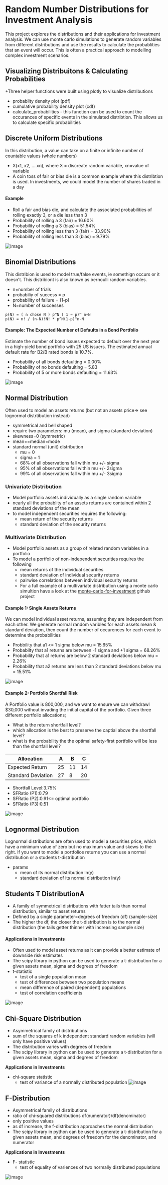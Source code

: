 # Random Number Distributions for Investment Analysis
This project explores the distributions and their applications for investment analysis.  We can use monte carlo simulations to generate random variables from different distributions and use the results to calculate the probablities that an event will occur. This is often a practical approach to modelling complex investment scenarios.


## Visualizing Distribuitons & Calculating Probabilities
+Three helper functions were built using plotly to visualize distributions
+ probablity density plot (pdf)
+ cumulative probability density plot (cdf)
+ calculate_probabilities - this function can be used to count the occurances of specific events in the simulated distribtion. This allows us to calculate specific probabilities

## Discrete Uniform Distributions
In this distribution, a value can take on a finite or infinite number of countable values (whole numbers)
+ X(x1, x2, ....xn), where X = discreate random variable, xn=value of variable
+ A coin toss of fair or bias die is a common example where this distribtion is used.  In investments, we could model the number of shares traded in a day 
#### Example
  + Roll a fair and bias die, and calculate the associated probabilities of rolling exactly 3, or a die less than 3
  + Probability of rolling a 3 (fair) = 16.60%
  + Probability of rolling a 3 (bias) = 51.54%
  + Probability of rolling less than 3 (fair) = 33.90%
  + Probability of rolling less than 3 (bias) = 9.79%

![image](https://user-images.githubusercontent.com/1649676/222987287-241dcedd-9f5d-432c-aeaf-9846d22efc01.png)


## Binomial Distributions
This distribion is used to model true/false events, ie somethign occurs or it doesn't. This distribiont is also known as bernoulli random variables.  
+ n=number of trials
+ probabiliy of success = p
+ probability of failure = (1-p)
+ N=number of successes

`p(N) = ( n chose N ) p^N ( 1 − p)^ n−N`  
`p(N) = n! / (n-N)!N! * p^N(1-p)^n-N `

#### Example: The Expected Number of Defaults in a Bond Portfolio
Estimate the number of bond issues expected to default over the next year in a high-yield bond portfolio
with 25 US issuers. The estimated annual default rate for B2/B rated bonds is 10.7%.
+ Probability of all bonds defaulting = 0.00%
+ Probability of no bonds defaulting = 5.83
+ Probability of 5 or more bonds defaulting = 11.63%

![image](https://user-images.githubusercontent.com/1649676/222987933-bd516d06-3b34-4f8b-95c3-c30dc54eff43.png)

## Normal Distribution
Often used to model an assets returns (but not an assets price=> see lognormal distrtibution instead)
+ symmetrical and bell shaped
+ require two parameters: mu (mean), and sigma (standard deviation)
+ skewness=0 (symmetric)
+ mean==median=mode
+ standard normal (unit) distribution
    + mu = 0
    + sigma = 1
    + 68% of all observations fall within mu +/- sigma
    + 95% of all observations fall within mu +/- 2sigma
    + 99% of all observations fall within mu +/- 3sigma

### Univariate Distribution
+ Model portfolio assets individually as a single random variable
+ nearly all the probablity of an assets returns are contained within 2 standard deviations of the mean
+ to model independent securities requires the following:
    + mean return of the security returns
    + standard deviation of the security returns

### Multivariate Distribution
+ Model portfolio assets as a group of related random variables in a portfolio
+ To model a portfolio of non-independent securities requires the following
    + mean returns of the individual securities
    + standard deviation of individual security returns
    + pairwise correlations between individual security returns
    + For a full example of a multivariate distribution using a monte carlo simultion have a look at the [monte-carlo-for-investment](https://github.com/kconstable/monte-carlo-for-investments) github project

#### Example 1: Single Assets Returns
We can model individual asset returns, assuming they are independent from each other. We generate normal random varibles for each assets mean & standard deviation, then count the number of occurences for each event to determine the probabilities
+ Probbility that a1 <= 1 sigma below mu = 15.65%
+ Probabilty that a1 returns are between -1 sigma and +1 sigma = 68.26%
+ Probability that a1 returns are below 2 standard deviations below mu = 2.26%
+ Probability that a2 returns are less than 2 standard deviations below mu = 15.51%

![image](https://user-images.githubusercontent.com/1649676/222988165-36745104-7dab-4c8c-aff0-940fd7feb6b0.png)

#### Example 2: Portfolio Shortfall Risk
A Portfolio value is 800,000, and we want to ensure we can withdrawl $30,000 without invading the initial capital of the portfolio. Given three different portfolio allocations;
+ What is the return shortfall level?
+ which allocation is the best to preserve the captial above the shortfall level?
+ what is the probability the the optimal safety-first portfolio will be less than the shortfall level?

| Allocation         | A  | B  | C  |
|--------------------|----|----|----|
| Expected Return    | 25 | 11 | 14 |
| Standard Deviation | 27 | 8  | 20 |


+ Shortfall Level:3.75%
+ SFRatio (P1):0.79
+ SFRatio (P2):0.91<= optimal portfolio
+ SFRatio (P3):0.51

![image](https://user-images.githubusercontent.com/1649676/222988611-3dd6f11d-720c-4411-8246-dd2ebfdc48c4.png)


## Lognormal Distribution
Lognormal distributions are often used to model a securities price, which have a minimum value of zero but no maximum value and skews to the right.  If you want to model a portfolios returns you can use a normal distribution or a students t-distribution
+ params
    + mean of its normal distribution ln(y)
    + standard deviation of its normal distribution ln(y)


## Students T DistributionA
+ A family of symmetrical distributions with fatter tails than normal distribution, similar to asset returns
+ Defined by a single parameter=degrees of freedom (df) (sample-size)
+ The higher the df, the closer the t-distribution is to the normal distribution (the tails getter thinner with increasing sample size)

#### Applications in Investments
+ Often used to model asset returns as it can provide a better estimate of downside risk estimates
+ The scipy library in python can be used to generate a t-distribution for a given assets mean, sigma and degrees of freedom
+ t-statistic
    + test of a single population mean
    + test of differences between two population means
    + mean difference of paired (dependent) populations
    + test of correlation coefficients

![image](https://user-images.githubusercontent.com/1649676/222988806-886d90ba-d655-41d9-89ab-36819d8bf568.png)


## Chi-Square Distribution
+ Asymmetrical family of distributions
+ sum of the squares of k independent standard random variables (will only have positive values)
+ The distribution varies with degrees of freedom
+ The scipy library in python can be used to generate a t-distribution for a given assets mean, sigma and degrees of freedom

**Applications in Investments**
+ chi-square statistic
    + test of variance of a normally distributed population
![image](https://user-images.githubusercontent.com/1649676/222988918-73c99e3a-34f9-427f-900e-629ce601a281.png)


## F-Distribution
+ Asymmetrical family of distributions
+ ratio of chi-squared distributions df(numerator)/df(denominator)
+ only positive values
+ as df increase, the f-distribution approaches the normal distribution
+ The scipy library in python can be used to generate a t-distribution for a given assets mean, and degrees of freedom for the denominator, and numerator

**Applications in Investments**
+ F- statistic
    + test of equality of variences of two normally distributed populations

![image](https://user-images.githubusercontent.com/1649676/222989023-42781cb8-4cf1-49d3-92dd-9394a2536965.png)

